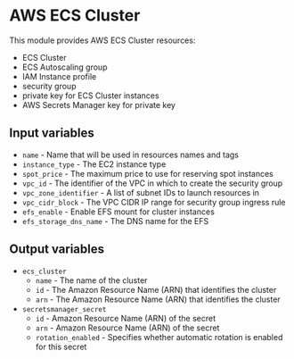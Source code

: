 # AWS ECS Cluster

This module provides AWS ECS Cluster resources:
- ECS Cluster
- ECS Autoscaling group
- IAM Instance profile
- security group
- private key for ECS Cluster instances
- AWS Secrets Manager key for private key

## Input variables
- `name` - Name that will be used in resources names and tags
- `instance_type` - The EC2 instance type
- `spot_price` - The maximum price to use for reserving spot instances
- `vpc_id` - The identifier of the VPC in which to create the security group
- `vpc_zone_identifier` - A list of subnet IDs to launch resources in
- `vpc_cidr_block` - The VPC CIDR IP range for security group ingress rule
- `efs_enable` - Enable EFS mount for cluster instances
- `efs_storage_dns_name` - The DNS name for the EFS

## Output variables
- `ecs_cluster`
    - `name` - The name of the cluster
    - `id` - The Amazon Resource Name (ARN) that identifies the cluster
    - `arn` - The Amazon Resource Name (ARN) that identifies the cluster
- `secretsmanager_secret`
    - `id` - Amazon Resource Name (ARN) of the secret
    - `arn` - Amazon Resource Name (ARN) of the secret
    - `rotation_enabled` - Specifies whether automatic rotation is enabled for this secret
